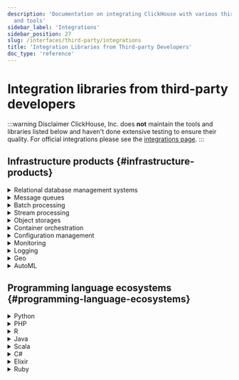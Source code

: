 ```yaml
---
description: 'Documentation on integrating ClickHouse with various third-party systems
  and tools'
sidebar_label: 'Integrations'
sidebar_position: 27
slug: /interfaces/third-party/integrations
title: 'Integration Libraries from Third-party Developers'
doc_type: 'reference'
---
```


# Integration libraries from third-party developers

:::warning Disclaimer
ClickHouse, Inc. does **not** maintain the tools and libraries listed below and haven't done extensive testing to ensure their quality.
For official integrations please see the [integrations page](/integrations).
:::

## Infrastructure products {#infrastructure-products}

<details>
<summary>Relational database management systems</summary>
  
- [MySQL](https://www.mysql.com)
  - [mysql2ch](https://github.com/long2ice/mysql2ch)
  - [ProxySQL](https://github.com/sysown/proxysql/wiki/ClickHouse-Support)
  - [clickhouse-mysql-data-reader](https://github.com/Altinity/clickhouse-mysql-data-reader)
  - [horgh-replicator](https://github.com/larsnovikov/horgh-replicator)
- [PostgreSQL](https://www.postgresql.org)
  - [clickhousedb_fdw](https://github.com/Percona-Lab/clickhousedb_fdw)
  - [infi.clickhouse_fdw](https://github.com/Infinidat/infi.clickhouse_fdw) (uses [infi.clickhouse_orm](https://github.com/Infinidat/infi.clickhouse_orm))
  - [pg2ch](https://github.com/mkabilov/pg2ch)
  - [clickhouse_fdw](https://github.com/adjust/clickhouse_fdw)
- [MSSQL](https://en.wikipedia.org/wiki/Microsoft_SQL_Server)
  - [ClickHouseMigrator](https://github.com/zlzforever/ClickHouseMigrator)
</details>

<details>
<summary>Message queues</summary>
  
- [Kafka](https://kafka.apache.org)
  - [clickhouse_sinker](https://github.com/housepower/clickhouse_sinker) (uses [Go client](https://github.com/ClickHouse/clickhouse-go/))
  - [stream-loader-clickhouse](https://github.com/adform/stream-loader)
</details>

<details>
<summary>Batch processing</summary>

- [Spark](https://spark.apache.org)
  - [spark-clickhouse-connector](https://github.com/housepower/spark-clickhouse-connector)
</details>

<details>
<summary>Stream processing</summary>
  
- [Flink](https://flink.apache.org)
  - [flink-clickhouse-sink](https://github.com/ivi-ru/flink-clickhouse-sink)
</details>

<details>
<summary>Object storages</summary>
  
- [S3](https://en.wikipedia.org/wiki/Amazon_S3)
  - [clickhouse-backup](https://github.com/AlexAkulov/clickhouse-backup)
</details>

<details>
<summary>Container orchestration</summary>
  
- [Kubernetes](https://kubernetes.io)
  - [clickhouse-operator](https://github.com/Altinity/clickhouse-operator)
</details>

<details>
<summary>Configuration management</summary>
- [puppet](https://puppet.com)
  - [innogames/clickhouse](https://forge.puppet.com/innogames/clickhouse)
  - [mfedotov/clickhouse](https://forge.puppet.com/mfedotov/clickhouse)
</details>

<details>
<summary>Monitoring</summary>

- [Graphite](https://graphiteapp.org)
    - [graphouse](https://github.com/ClickHouse/graphouse)
    - [carbon-clickhouse](https://github.com/lomik/carbon-clickhouse)
    - [graphite-clickhouse](https://github.com/lomik/graphite-clickhouse)
    - [graphite-ch-optimizer](https://github.com/innogames/graphite-ch-optimizer) - optimizes staled partitions in [\*GraphiteMergeTree](/engines/table-engines/mergetree-family/graphitemergetree) if rules from [rollup configuration](../../engines/table-engines/mergetree-family/graphitemergetree.md#rollup-configuration) could be applied
- [Grafana](https://grafana.com/)
  - [clickhouse-grafana](https://github.com/Vertamedia/clickhouse-grafana)
- [Prometheus](https://prometheus.io/)
  - [clickhouse_exporter](https://github.com/f1yegor/clickhouse_exporter)
  - [PromHouse](https://github.com/Percona-Lab/PromHouse)
  - [clickhouse_exporter](https://github.com/hot-wifi/clickhouse_exporter) (uses [Go client](https://github.com/kshvakov/clickhouse/))
- [Nagios](https://www.nagios.org/)
  - [check_clickhouse](https://github.com/exogroup/check_clickhouse/)
  - [check_clickhouse.py](https://github.com/innogames/igmonplugins/blob/master/src/check_clickhouse.py)
- [Zabbix](https://www.zabbix.com)
  - [clickhouse-zabbix-template](https://github.com/Altinity/clickhouse-zabbix-template)
- [Sematext](https://sematext.com/)
  - [clickhouse integration](https://github.com/sematext/sematext-agent-integrations/tree/master/clickhouse)
</details>

<details>
<summary>Logging</summary>

- [rsyslog](https://www.rsyslog.com/)
    - [omclickhouse](https://www.rsyslog.com/doc/master/configuration/modules/omclickhouse.html)
- [fluentd](https://www.fluentd.org)
  - [loghouse](https://github.com/flant/loghouse) (for [Kubernetes](https://kubernetes.io))
- [logagent](https://www.sematext.com/logagent)
  - [logagent output-plugin-clickhouse](https://sematext.com/docs/logagent/output-plugin-clickhouse/)
</details>

<details>
<summary>Geo</summary>

- [MaxMind](https://dev.maxmind.com/geoip/)
  - [clickhouse-maxmind-geoip](https://github.com/AlexeyKupershtokh/clickhouse-maxmind-geoip)
</details>

<details>
<summary>AutoML</summary>

- [MindsDB](https://mindsdb.com/)
  - [MindsDB](https://github.com/mindsdb/mindsdb) - Integrates with ClickHouse, making data from ClickHouse accessible to a diverse range of AI/ML models.
</details>

## Programming language ecosystems {#programming-language-ecosystems}

<details>
<summary>Python</summary>

- [SQLAlchemy](https://www.sqlalchemy.org)
  - [sqlalchemy-clickhouse](https://github.com/cloudflare/sqlalchemy-clickhouse) (uses [infi.clickhouse_orm](https://github.com/Infinidat/infi.clickhouse_orm))
- [PyArrow/Pandas](https://pandas.pydata.org)
  - [Ibis](https://github.com/ibis-project/ibis)  
</details>

<details>
<summary>PHP</summary>
  
- [Doctrine](https://www.doctrine-project.org/)
  - [dbal-clickhouse](https://packagist.org/packages/friendsofdoctrine/dbal-clickhouse)
</details>

<details>
<summary>R</summary>

- [dplyr](https://db.rstudio.com/dplyr/)
  - [RClickHouse](https://github.com/IMSMWU/RClickHouse) (uses [clickhouse-cpp](https://github.com/artpaul/clickhouse-cpp))
</details>

<details>
<summary>Java</summary>

- [Hadoop](http://hadoop.apache.org)
    - [clickhouse-hdfs-loader](https://github.com/jaykelin/clickhouse-hdfs-loader) (uses [JDBC](../../sql-reference/table-functions/jdbc.md))
</details>
  
<details>
<summary>Scala</summary>

- [Akka](https://akka.io)
  - [clickhouse-scala-client](https://github.com/crobox/clickhouse-scala-client)
</details>

<details>
<summary>C#</summary>

- [ADO.NET](https://docs.microsoft.com/en-us/dotnet/framework/data/adonet/ado-net-overview)
  - [ClickHouse.Ado](https://github.com/killwort/ClickHouse-Net)
  - [ClickHouse.Client](https://github.com/DarkWanderer/ClickHouse.Client)
  - [ClickHouse.Net](https://github.com/ilyabreev/ClickHouse.Net)
  - [ClickHouse.Net.Migrations](https://github.com/ilyabreev/ClickHouse.Net.Migrations)
  - [Linq To DB](https://github.com/linq2db/linq2db)
</details>

<details>
<summary>Elixir</summary>

- [Ecto](https://github.com/elixir-ecto/ecto)
  - [clickhouse_ecto](https://github.com/appodeal/clickhouse_ecto)
</details>

<details>
<summary>Ruby</summary>

- [Ruby on Rails](https://rubyonrails.org/)
  - [activecube](https://github.com/bitquery/activecube)
  - [ActiveRecord](https://github.com/PNixx/clickhouse-activerecord)
- [GraphQL](https://github.com/graphql)
  - [activecube-graphql](https://github.com/bitquery/activecube-graphql)
</details>
